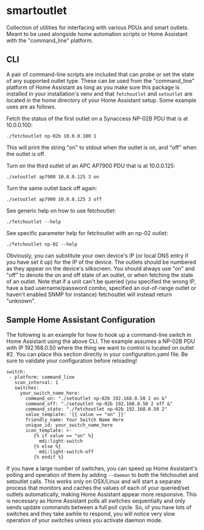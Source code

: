 # smartoutlet

Collection of utilities for interfacing with various PDUs and smart outlets. Meant to be used alongside home automation scripts or Home Assistant with the "command_line" platform.

## CLI

A pair of command-line scripts are included that can probe or set the state of any supported outlet type. These can be used from the "command_line" platform of Home Assistant as long as you make sure this package is installed in your installation's venv and that `fetchoutlet` and `setoutlet` are located in the home directory of your Home Assistant setup. Some example uses are as follows.

Fetch the status of the first outlet on a Synaccess NP-02B PDU that is at 10.0.0.100:

```
./fetchoutlet np-02b 10.0.0.100 1
```

This will print the string "on" to stdout when the outlet is on, and "off" when the outlet is off.

Turn on the third outlet of an APC AP7900 PDU that is at 10.0.0.125:

```
./setoutlet ap7900 10.0.0.125 3 on
```

Turn the same outlet back off again:

```
./setoutlet ap7900 10.0.0.125 3 off
```

See generic help on how to use fetchoutlet:

```
./fetchoutlet --help
```

See specific parameter help for fetchoutlet with an np-02 outlet:

```
./fetchoutlet np-02 --help
```

Obviously, you can substitute your own device's IP (or local DNS entry if you have set it up) for the IP of the device. The outlets should be numbered as they appear on the device's silkscreen. You should always use "on" and "off" to denote the on and off state of an outlet, or when fetching the state of an outlet. Note that if a unit can't be queried (you specified the wrong IP, have a bad username/password combo, specified an out-of-range outlet or haven't enabled SNMP for instance) fetchoutlet will instead return "unknown".

## Sample Home Assistant Configuration

The following is an example for how to hook up a command-line switch in Home Assistant using the above CLI. The example assumes a NP-02B PDU with IP 192.168.0.50 where the thing we want to control is located on outlet #2. You can place this section directly in your configuration.yaml file. Be sure to validate your configuration before reloading!

```
switch:
 - platform: command_line
   scan_interval: 1
   switches:
     your_switch_name_here:
       command_on: "./setoutlet np-02b 192.168.0.50 2 on &"
       command_off: "./setoutlet np-02b 192.168.0.50 2 off &"
       command_state: "./fetchoutlet np-02b 192.168.0.50 2"
       value_template: '{{ value == "on" }}'
       friendly_name: Your Switch Name Here
       unique_id: your_switch_name_here
       icon_template: >-
          {% if value == "on" %}
            mdi:light-switch
          {% else %}
            mdi:light-switch-off
          {% endif %}
```

If you have a large number of switches, you can speed up Home Assistant's polling and operation of them by adding `--daemon` to both the fetchoutlet and setoutlet calls. This works only on OSX/Linux and will start a separate process that monitors and caches the values of each of your queried/set outlets automatically, making Home Assistant appear more responsive. This is necessary as Home Assistant polls all switches sequentially and only sends update commands between a full poll cycle. So, of you have lots of switches and they take awhile to respond, you will notice very slow operation of your switches unless you activate daemon mode.
